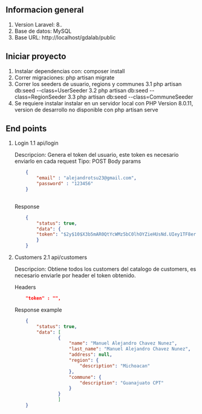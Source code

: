 

## Informacion general

1. Version Laravel: 8.*.*
2. Base de datos: MySQL
3. Base URL: http://localhost/gdalab/public
## Iniciar proyecto
1. Instalar dependencias con: composer install
2. Correr migraciones: php artisan migrate
3. Correr los seeders de usuario, regions y communes
	3.1 php artisan db:seed --class=UserSeeder
	3.2 php artisan db:seed --class=RegionSeeder
	3.3 php artisan db:seed --class=CommuneSeeder
4. Se requiere instalar instalar en un servidor local con PHP Version 8.0.11, version de desarrollo no disponible con php artisan serve

## End points

1. Login
	1.1 api/login

	Descripcion: Genera el token del usuario, este token es necesario enviarlo en cada request
	Tipo: POST
	Body params
	```json
		{
			"email" : "alejandrotsu23@gmail.com",
			"password" : "123456"
		}
		
	```

	Response
	```json
		{
			"status": true,
			"data": {
			"token": "$2y$10$X3b5mAR0QtYcWMz5bC0lhOYZieHUsNd.UIey1TF8erg8X5ZyUeMuW"
			}
		}
	```


2. Customers
	2.1 api/customers

	Descripcion: Obtiene todos los customers del catalogo de customers, es necesario enviarle por header el token
	obtenido.

	Headers
	```json
		"token" : "",
	```

	Response example
	```json
		{
    		"status": true,
    		"data": [
					{
            			"name": "Manuel Alejandro Chavez Nunez",
            			"last_name": "Manuel Alejandro Chavez Nunez",
            			"address": null,
            			"region": {
                			"description": "Michoacan"
						},
						"commune": {
                			"description": "Guanajuato CPT"
						}
        			}
    				]
		}
	```





